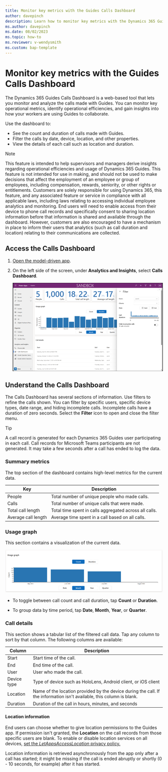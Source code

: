 ```yaml
---
title: Monitor key metrics with the Guides Calls Dashboard
author: davepinch
description: Learn how to monitor key metrics with the Dynamics 365 Guides Calls Dashboard
ms.author: davepinch
ms.date: 08/02/2023
ms.topic: how-to
ms.reviewer: v-wendysmith
ms.custom: bap-template
---
```


# Monitor key metrics with the Guides Calls Dashboard

The Dynamics 365 Guides Calls Dashboard is a web-based tool that lets you monitor and analyze the calls made with Guides. You can monitor key operational metrics, identify operational efficiencies, and gain insights into how your workers are using Guides to collaborate.

Use the dashboard to:

- See the count and duration of calls made with Guides.
- Filter the calls by date, device, location, and other properties.
- View the details of each call such as location and duration.

> [!NOTE]
> This feature is intended to help supervisors and managers derive insights regarding operational efficiencies and usage of Dynamics 365 Guides. This feature is not intended for use in making, and should not be used to make decisions that affect the employment of an employee or group of employees, including compensation, rewards, seniority, or other rights or entitlements. Customers are solely responsible for using Dynamics 365, this feature, and any associated feature or service in compliance with all applicable laws, including laws relating to accessing individual employee analytics and monitoring. End users will need to enable access from their device to phone call records and specifically consent to sharing location information before that information is shared and available through the dashboard. However, customers are also encouraged to have a mechanism in place to inform their users that analytics (such as call duration and location) relating to their communications are collected.

## Access the Calls Dashboard

1. [Open the model-driven app](open-model-driven-app.md).

1. On the left side of the screen, under **Analytics and Insights**, select **Calls Dashboard**.

   ![Screenshot of the Guides Calls Dashboard.](media/calls-dashboard-guides.png)

## Understand the Calls Dashboard

The Calls Dashboard has several sections of information. Use filters to refine the calls shown. You can filter by specific users, specific device types, date range, and hiding incomplete calls. Incomplete calls have a duration of zero seconds. Select the **Filter** icon to open and close the filter menu.

> [!TIP]
> A call record is generated for each Dynamics 365 Guides user participating in each call. Call records for Microsoft Teams participants are not generated. It may take a few seconds after a call has ended to log the data.

### Summary metrics

The top section of the dashboard contains high-level metrics for the current data.

| Key | Description |
| --- | --- |
| People | Total number of unique people who made calls.|
| Calls | Total number of unique calls that were made. |
| Total call length | Total time spent in calls aggregated across all calls. |
| Average call length | Average time spent in a call based on all calls. |

### Usage graph

This section contains a visualization of the current data.

![Screenshot of the Guides usage section on the Calls Dashboard.](media/calls-dashboard-guides-usage.png)

- To toggle between call count and call duration, tap  **Count** or **Duration**.

- To group data by time period, tap **Date**, **Month**, **Year**, or **Quarter**.

### Call details

This section shows a tabular list of the filtered call data. Tap any column to sort by that column. The following columns are available:

| Column | Description |
| --- | --- |
| Start | Start time of the call. |
| End | End time of the call. |
| User | User who made the call. |
| Device type | Type of device such as HoloLens, Android client, or iOS client |
| Location | Name of the location provided by the device during the call. If the information isn't available, this column is blank. |
| Duration | Duration of the call in hours, minutes, and seconds |

#### Location information

End users can choose whether to give location permissions to the Guides app. If permission isn't granted, the **Location** on the call records from those specific users are blank. To enable or disable location services on all devices, [set the *LetAppsAccessLocation* privacy policy.](/windows/client-management/mdm/policy-csp-privacy#privacy-letappsaccesslocation)

Location information is retrieved asynchronously from the app only after a call has started; it might be missing if the call is ended abruptly or shortly (0 - 10 seconds, for example) after it has started.